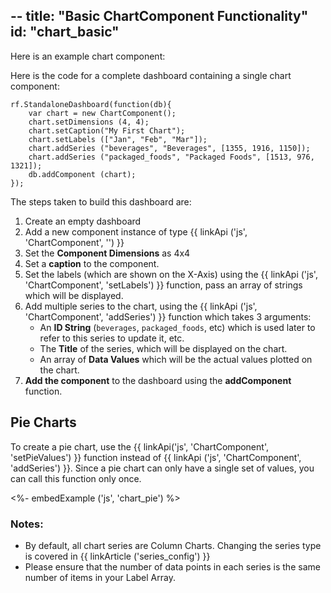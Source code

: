 --
title: "Basic ChartComponent Functionality"
id: "chart_basic"
--

Here is an example chart component:

Here is the code for a complete dashboard containing a single chart component:
~~~
rf.StandaloneDashboard(function(db){
    var chart = new ChartComponent();
    chart.setDimensions (4, 4);
    chart.setCaption("My First Chart"); 
    chart.setLabels (["Jan", "Feb", "Mar"]);
    chart.addSeries ("beverages", "Beverages", [1355, 1916, 1150]);
    chart.addSeries ("packaged_foods", "Packaged Foods", [1513, 976, 1321]);
    db.addComponent (chart);
});
~~~

The steps taken to build this dashboard are:

1. Create an empty dashboard
2. Add a new component instance of type {{ linkApi ('js', 'ChartComponent', '') }}
3. Set the **Component Dimensions** as 4x4
4. Set a **caption** to the component.
5. Set the labels (which are shown on the X-Axis) using the {{ linkApi ('js', 'ChartComponent', 'setLabels') }} function, pass an array of strings which will be displayed.
6. Add multiple series to the chart, using the {{ linkApi ('js', 'ChartComponent', 'addSeries') }} function which takes 3 arguments:
   * An **ID String** (`beverages`, `packaged_foods`, etc) which is used later to refer to this series to update it, etc.
   * The **Title** of the series, which will be displayed on the chart.
   * An array of **Data Values** which will be the actual values plotted on the chart.
7. **Add the component** to the dashboard using the **addComponent** function.

## Pie Charts

To create a pie chart, use the {{ linkApi('js', 'ChartComponent', 'setPieValues') }} function instead of {{ linkApi ('js', 'ChartComponent', 'addSeries') }}. Since a pie chart can only have a single set of values, you can call this function only once.

<%- embedExample ('js', 'chart_pie') %>

### Notes:

* By default, all chart series are Column Charts. Changing the series type is covered in {{ linkArticle ('series_config') }}
* Please ensure that the number of data points in each series is the same number of items in  your Label Array.
